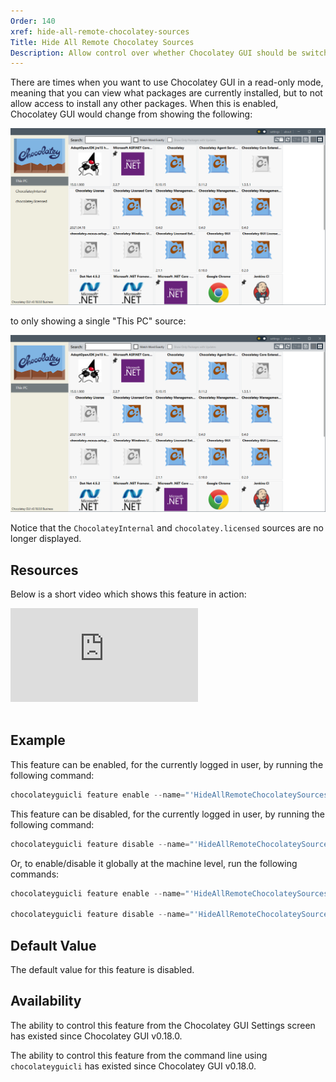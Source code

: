 ```yaml
---
Order: 140
xref: hide-all-remote-chocolatey-sources
Title: Hide All Remote Chocolatey Sources
Description: Allow control over whether Chocolatey GUI should be switched into a read-only mode of operation.
---
```


There are times when you want to use Chocolatey GUI in a read-only mode, meaning that you can view what packages are currently installed, but to not allow access to install any other packages.  When this is enabled, Chocolatey GUI would change from showing the following:

![What Chocolatey GUI looks like before enabling the HideAllRemoteChocolateySources feature](/assets/images/chocolatey-gui/feature_hide_all_remote_chocolatey_sources_1.png "What Chocolatey GUI looks like before enabling the HideAllRemoteChocolateySources feature")

to only showing a single "This PC" source:

![What Chocolatey GUI looks like after enabling the HideAllRemoteChocolateySources feature](/assets/images/chocolatey-gui/feature_hide_all_remote_chocolatey_sources_2.png "What Chocolatey GUI looks like after enabling the HideAllRemoteChocolateySources feature")

Notice that the `ChocolateyInternal` and `chocolatey.licensed` sources are no longer displayed.

<?! Include "../../../../../shared/require-chocolatey-gui-licensed-extension-note.txt" /?>

<?! Include "../../../../../shared/restart-required-warning.txt" /?>

<?! Include "../../../../../shared/hiding-sources.txt" /?>

## Resources

Below is a short video which shows this feature in action:

<p>
<div class="ratio ratio-16x9">
    <iframe src="https://www.youtube.com/embed/Ix_f_DB9SSY?list=PL84yg23i9GBjAMY0OfHfn-MH4rviaccuc" frameborder="0" allow="autoplay; encrypted-media" allowfullscreen>
    </iframe>
</div>
<br>
</p>

## Example

This feature can be enabled, for the currently logged in user, by running the following command:

```powershell
chocolateyguicli feature enable --name="'HideAllRemoteChocolateySources'"
```

This feature can be disabled, for the currently logged in user, by running the following command:

```powershell
chocolateyguicli feature disable --name="'HideAllRemoteChocolateySources'"
```

Or, to enable/disable it globally at the machine level, run the following commands:

```powershell
chocolateyguicli feature enable --name="'HideAllRemoteChocolateySources'" --global

chocolateyguicli feature disable --name="'HideAllRemoteChocolateySources'" --global
```

## Default Value

The default value for this feature is disabled.

## Availability

The ability to control this feature from the Chocolatey GUI Settings screen has existed since Chocolatey GUI v0.18.0.

The ability to control this feature from the command line using `chocolateyguicli` has existed since Chocolatey GUI
v0.18.0.
